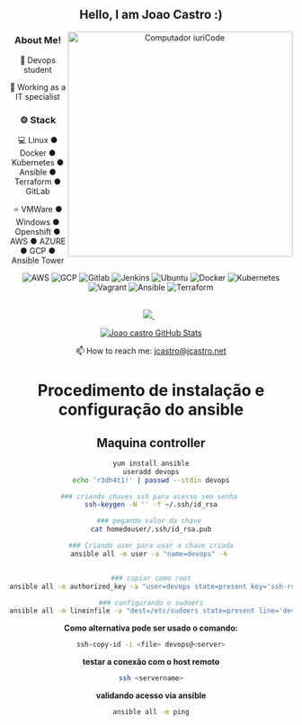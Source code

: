 
<div align="center">
<h2>Hello, I am Joao Castro :)</h2>


  <img src="https://raw.githubusercontent.com/MicaelliMedeiros/micaellimedeiros/master/image/computer-illustration.png" min-width="400px" max-width="400px" width="400px" align="right" alt="Computador iuriCode">

<p align="left"> 
 <h3>  About Me!</h3>

  🙋 Devops student
  
  💼 Working as a IT specialist 

<h3>⚙️ Stack</h3>

  💻 Linux ● Docker ● Kubernetes ● Ansible ● Terraform ● GitLab
  
  ⭐ VMWare ● Windows ● Openshift ● AWS ● AZURE ● GCP ● Ansible Tower

  
</p>


  

<img alt="AWS" src="https://img.shields.io/badge/AWS%20-%23FF9900.svg?&style=for-the-badge&logo=amazon-aws&logoColor=white"/>
<img alt="GCP" src="https://img.shields.io/badge/Google_Cloud-4285F4?style=for-the-badge&logo=google-cloud&logoColor=white"/>
<img alt="Gitlab" src="https://img.shields.io/badge/GitLab-330F63?style=for-the-badge&logo=gitlab&logoColor=white"/>

<img alt="Jenkins" src="https://img.shields.io/badge/jenkins%20-%232C5263.svg?&style=for-the-badge&logo=jenkins&logoColor=white"/>
<img alt="Ubuntu" src="https://img.shields.io/badge/Ubuntu-E95420?style=for-the-badge&logo=ubuntu&logoColor=white" />
<img alt="Docker" src="https://img.shields.io/badge/docker%20-%230db7ed.svg?&style=for-the-badge&logo=docker&logoColor=white"/>
<img alt="Kubernetes" src="https://img.shields.io/badge/kubernetes%20-%23326ce5.svg?&style=for-the-badge&logo=kubernetes&logoColor=white"/>
<img alt="Vagrant" src="https://img.shields.io/badge/vagrant%20-%231563FF.svg?&style=for-the-badge&logo=vagrant&logoColor=white"/>
<img alt="Ansible" src="https://img.shields.io/badge/ansible%20-%231A1918.svg?&style=for-the-badge&logo=ansible&logoColor=white"/>
<img alt="Terraform" src="https://img.shields.io/badge/terraform%20-%235835CC.svg?&style=for-the-badge&logo=terraform&logoColor=white"/>



 <p>

<br>
  <a href="https://www.linkedin.com/in/joaocsjr/">
    <img src="https://img.shields.io/badge/linkedin-%230077B5.svg?&style=for-the-badge&logo=linkedin&logoColor=white" />
  </a>&nbsp;&nbsp;
</br>
</p>


[![Joao castro GitHub Stats](https://github-readme-stats.vercel.app/api?username=joaocsjr&show_icons=true)](https://github.com/joaocsjr)

<p align='center'>
  📫 How to reach me: <a href='mailto:jcastro@jcastro.net'>jcastro@jcastro.net</a>
</p>





# Procedimento de instalação e configuração do ansible 

## Maquina controller

```bash
yum install ansible
useradd devops
echo 'r3dh4t1!' | passwd --stdin devops

### criando chaves ssh para acesso sem senha 
ssh-keygen -N '' -f ~/.ssh/id_rsa

### pegando valor da chave 
cat homedouser/.ssh/id_rsa.pub

### Criando user para usar a chave criada
ansible all -m user -a "name=devops" -k 


### copiar como root
ansible all -m authorized_key -a "user=devops state=present key='ssh-rsa '" -k

### configurando o sudoers
ansible all -m lineinfile -a "dest=/etc/sudoers state=present line='devops ALL=(ALL) NOPASSWD: ALL'" -k 

```
**Como alternativa pode ser usado o comando:**


```bash 
ssh-copy-id -i <file> devops@<server>
```


**testar a conexão com o host remoto**
``` bash
ssh <servername>
````

**validando acesso via ansible**
```bash 
ansible all -m ping
```



